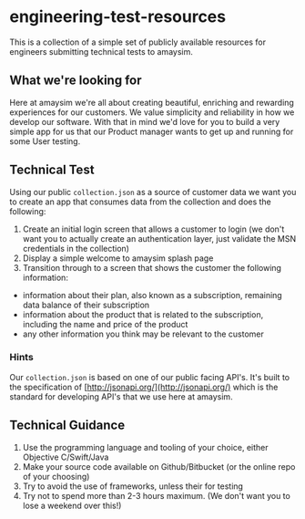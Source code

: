 # engineering-test-resources


This is a collection of a simple set of publicly available resources for engineers submitting technical tests to amaysim.


## What we're looking for
Here at amaysim we're all about creating beautiful, enriching and rewarding experiences for our customers. We value simplicity and reliability in how we develop our software. With that in mind we'd love for you to build a very simple app for us that our Product manager wants to get up and running for some User testing.


## Technical Test

Using our public `collection.json` as a source of customer data we want you to create an app that consumes data from the collection and does the following:

1. Create an initial login screen that allows a customer to login (we don't want you to actually create an authentication layer, just validate the MSN credentials in the collection)
2. Display a simple welcome to amaysim splash page
3. Transition through to a screen that shows the customer the following information:
  * information about their plan, also known as a subscription,
remaining data balance of their subscription
  * information about the product that is related to the subscription, including the name and price of the product
  * any other information you think may be relevant to the customer

### Hints

Our `collection.json` is based on one of our public facing API's. It's built to the specification of [http://jsonapi.org/](http://jsonapi.org/) which is the standard for developing API's that we use here at amaysim.

## Technical Guidance

1. Use the programming language and tooling of your choice, either Objective C/Swift/Java
2. Make your source code available on Github/Bitbucket (or the online repo of your choosing)
3. Try to avoid the use of frameworks, unless their for testing
4. Try not to spend more than 2-3 hours maximum. (We don't want you to lose a weekend over this!)
